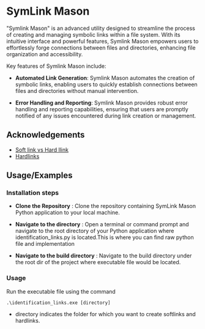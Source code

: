 
# SymLink Mason

"Symlink Mason" is an advanced utility designed to streamline the process of creating and managing symbolic links within a file system. With its intuitive interface and powerful features, Symlink Mason empowers users to effortlessly forge connections between files and directories, enhancing file organization and accessibility.

Key features of Symlink Mason include:

* **Automated Link Generation**: Symlink Mason automates the creation of symbolic links, enabling users to quickly establish connections between files and directories without manual intervention.

* **Error Handling and Reporting**: Symlink Mason provides robust error handling and reporting capabilities, ensuring that users are promptly notified of any issues encountered during link creation or management.








## Acknowledgements

 - [Soft link vs Hard llink](https://www.google.com/url?sa=t&rct=j&q=&esrc=s&source=web&cd=&cad=rja&uact=8&ved=2ahUKEwiehNn-1cWEAxVm3TgGHW7dDDQQFnoECCIQAQ&url=https%3A%2F%2Fwww.geeksforgeeks.org%2Fdifference-between-hard-link-and-soft-link%2F&usg=AOvVaw2YEYsSY02RRCgekneFcc4c&opi=89978449)
 - [Hardlinks](https://www.google.com/url?sa=t&rct=j&q=&esrc=s&source=web&cd=&cad=rja&uact=8&ved=2ahUKEwi7z7ea1sWEAxU6wjgGHaVtAosQFnoECBEQAw&url=https%3A%2F%2Flearn.microsoft.com%2Fen-us%2Fwindows%2Fwin32%2Ffileio%2Fhard-links-and-junctions%23%3A~%3Atext%3DA%2520hard%2520link%2520is%2520the%2Cthe%2520links%2520that%2520reference%2520it.&usg=AOvVaw3a_CAA4KNpk4dO2wJZ23aO&opi=89978449)


 


## Usage/Examples

### Installation steps
* **Clone the Repository** : Clone the repository containing SymLink Mason Python application to your local machine. 

* **Navigate to the directory** :  Open a terminal or command prompt and navigate to the root directory of your Python application where identification_links.py is located.This is where you can find raw python file and implementation

* **Navigate to the build directory** : Navigate to the build directory under the root dir of the project where executable file would be located.


### Usage
Run the executable file using the command 

``.\identification_links.exe [directory]``


* directory indicates the folder for which you want to create softlinks and hardlinks.


 